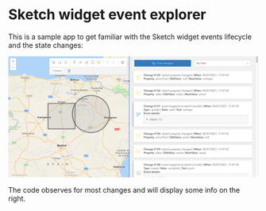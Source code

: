 # Sketch widget event explorer

This is a sample app to get familiar with the Sketch widget events lifecycle and the state changes:

![sketch-widget-event-explorer-screenshot.png](assets/img/sketch-widget-event-explorer-screenshot.png)

The code observes for most changes and will display some info on the right.